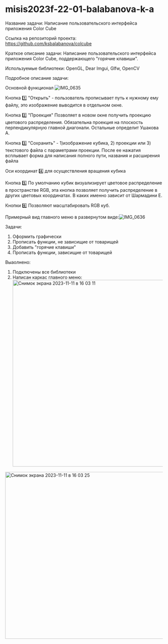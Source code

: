 # misis2023f-22-01-balabanova-k-a

Название задачи: Написание пользовательского интерфейса приложения Color Cube

Ссылка на репозиторий проекта: https://github.com/ksbalabanova/colcube

Краткое описание задачи: Написание пользовательского интерфейса приложения Color Cube, поддержающего "горячие клавиши".

Используемые библиотеки: OpenGL, Dear Imgui, Glfw, OpenCV

Подробное описание задачи:

Основной функционал ![IMG_0635](https://github.com/ksbalabanova/misis2023f-22-01-balabanova-k-a/assets/114703175/42681656-0499-43f8-a27f-45e656eb4b9c)


Кнопка 1️⃣ "Открыть" - пользователь прописывает путь к нужному ему файлу, это изображение выводится в отдельном окне.

Кнопка 2️⃣ "Проекция" Позволяет в новом окне получить проекцию цветового распределения. Обязательна проекция на плоскость перпендикулярную главной диагонали. Остальные определит Ушакова А.

Кнопка 3️⃣ "Сохранить" - 1)изображение кубика, 2) проекции или 3) текстового файла с параметрами проекции. После ее нажатия всплывает форма для написания полного пути, названия и расширения файла

Оси координат 4️⃣ для осуществления вращения кубика

Кнопка 5️⃣ По умолчанию кубик визуализирует цветовое распределение в пространстве RGB, эта кнопка позволяет получить распределение в других цветовых координатах. В каких именно зависит от Шармадини Е.

Кнопки 6️⃣ Позволяют масштабировать RGB куб.

Примерный вид главного меню в развернутом виде:![IMG_0636](https://github.com/ksbalabanova/misis2023f-22-01-balabanova-k-a/assets/114703175/35fc1fd1-047c-4811-a200-831c0da9726e)

Задачи:
1) Оформить графически
2) Прописать функции, не зависищие от товарищей
3) Добавить "горячие клавиши"
4) Прописать функции, зависищие от товарищей

Выаолнено:
1) Подключены все библиотеки
2) Написан каркас главного меню:<img width="595" alt="Снимок экрана 2023-11-11 в 16 03 11" src="https://github.com/ksbalabanova/misis2023f-22-01-balabanova-k-a/assets/114703175/235cdf72-32e9-48d3-85ec-faa4565ac0cd">
<img width="532" alt="Снимок экрана 2023-11-11 в 16 03 25" src="https://github.com/ksbalabanova/misis2023f-22-01-balabanova-k-a/assets/114703175/05c11348-9726-419e-bfee-26b684b7ee5f">
